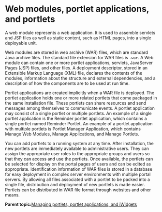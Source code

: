 # Web modules, portlet applications, and portlets

A web module represents a web application. It is used to assemble servlets and JSP files as well as static content, such as HTML pages, into a single deployable unit.

Web modules are stored in web archive \(WAR\) files, which are standard Java archive files. The standard file extension for WAR files is `.war`. A Web module can contain one or more portlet applications, servlets, JavaServer Pages \(JSP\) files, and other files. A deployment descriptor, stored in an Extensible Markup Language \(XML\) file, declares the contents of the modules, information about the structure and external dependencies, and a description of how the components are to be used at run time.

Portlet applications are created implicitly when a WAR file is deployed. The portlet application holds one or more related portlets that come packaged in the same installation file. These portlets can share resources and send messages among themselves to communicate events. A portlet application may consist of a single portlet or multiple portlets. An example of a single portlet application is the Reminder portlet application, which contains a single portlet named Reminder Portlet. An example of a portlet application with multiple portlets is Portlet Manager Application, which contains Manage Web Modules, Manage Applications, and Manage Portlets.

You can add portlets to a running system at any time. After installation, the new portlets are immediately available to administrative users. They can assign the appropriate user roles to the appropriate groups and users so that they can access and use the portlets. Once available, the portlets can be selected for display on the portal pages of users and can be edited as appropriate. Identification information of WAR files is stored in a database for easy deployment in complex server environments with multiple portal servers. By allowing all files associated with a portlet to be packed into a single file, distribution and deployment of new portlets is made easier. Portlets can be distributed in WAR file format through websites and other means.

**Parent topic:**[Managing portlets, portlet applications, and iWidgets](../admin-system/adpltadmwork.md)

